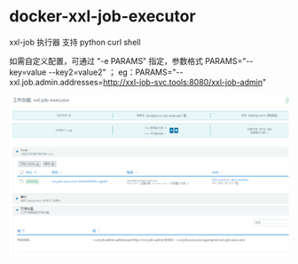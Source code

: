 # docker-xxl-job-executor
xxl-job 执行器 支持 python curl shell



如需自定义配置，可通过 "-e PARAMS" 指定，参数格式 PARAMS="--key=value --key2=value2" ； eg：PARAMS="--xxl.job.admin.addresses=http://xxl-job-svc.tools:8080/xxl-job-admin"



![image-20210515142838372](assets/image-20210515142838372.png)





